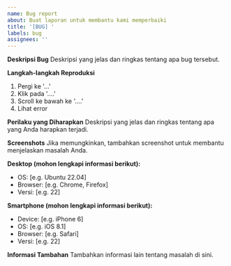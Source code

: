 ```yaml
---
name: Bug report
about: Buat laporan untuk membantu kami memperbaiki
title: '[BUG] '
labels: bug
assignees: ''
---
```


**Deskripsi Bug**
Deskripsi yang jelas dan ringkas tentang apa bug tersebut.

**Langkah-langkah Reproduksi**
1. Pergi ke '...'
2. Klik pada '....'
3. Scroll ke bawah ke '....'
4. Lihat error

**Perilaku yang Diharapkan**
Deskripsi yang jelas dan ringkas tentang apa yang Anda harapkan terjadi.

**Screenshots**
Jika memungkinkan, tambahkan screenshot untuk membantu menjelaskan masalah Anda.

**Desktop (mohon lengkapi informasi berikut):**
 - OS: [e.g. Ubuntu 22.04]
 - Browser: [e.g. Chrome, Firefox]
 - Versi: [e.g. 22]

**Smartphone (mohon lengkapi informasi berikut):**
 - Device: [e.g. iPhone 6]
 - OS: [e.g. iOS 8.1]
 - Browser: [e.g. Safari]
 - Versi: [e.g. 22]

**Informasi Tambahan**
Tambahkan informasi lain tentang masalah di sini. 
